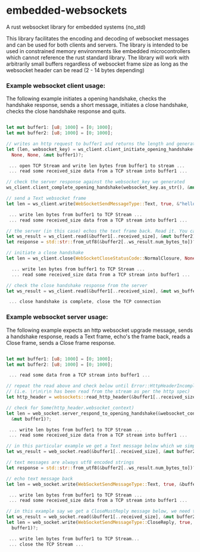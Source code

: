# embedded-websockets
A rust websocket library for embedded systems (no_std)

This library facilitates the encoding and decoding of websocket messages and can be used for both clients and servers. The library is intended to be used in constrained memory environments like embedded microcontrollers which cannot reference the rust standard library. The library will work with arbitrarily small buffers regardless of websocket frame size as long as the websocket header can be read (2 - 14 bytes depending)

### Example websocket client usage:
The following example initiates a opening handshake, checks the handshake response, sends a short message, initiates a close handshake, checks the close handshake response and quits.

```rust

let mut buffer1: [u8; 1000] = [0; 1000];
let mut buffer2: [u8; 1000] = [0; 1000];

// writes an http request to buffer1 and returns the length and generated websocket_key
let (len, websocket_key) = ws_client.client_initiate_opening_handshake("/chat", "localhost", "1337", 
  None, None, &mut buffer1)?;

 ... open TCP Stream and write len bytes from buffer1 to stream ...
 ... read some received_size data from a TCP stream into buffer1 ...

// check the server response against the websocket_key we generated
ws_client.client_complete_opening_handshake(websocket_key.as_str(), &mut buffer1[..received_size])?;

// send a Text websocket frame
let len = ws_client.write(WebSocketSendMessageType::Text, true, &"hello".as_bytes(), &mut buffer1)?;

 ... write len bytes from buffer1 to TCP Stream ...
 ... read some received_size data from a TCP stream into buffer1 ...

// the server (in this case) echos the text frame back. Read it. You can check the ws_result for frame type
let ws_result = ws_client.read(&buffer1[..received_size], &mut buffer2)?;
let response = std::str::from_utf8(&buffer2[..ws_result.num_bytes_to])?;

// initiate a close handshake
let len = ws_client.close(WebSocketCloseStatusCode::NormalClosure, None, &mut buffer1)?;

  ... write len bytes from buffer1 to TCP Stream ...
  ... read some received_size data from a TCP stream into buffer1 ...

// check the close handshake response from the server
let ws_result = ws_client.read(&buffer1[..received_size], &mut ws_buffer2)?;

 ... close handshake is complete, close the TCP connection
```

### Example websocket server usage:
The following example expects an http websocket upgrade message, sends a handshake response, reads a Text frame, echo's the frame back, reads a Close frame, sends a Close frame response.

```rust

let mut buffer1: [u8; 1000] = [0; 1000];
let mut buffer2: [u8; 1000] = [0; 1000];

 ... read some data from a TCP stream into buffer1 ...

// repeat the read above and check below until Error::HttpHeaderIncomplete is no longer returned 
// (i.e. \r\n\r\n has been read from the stream as per the http spec) 
let http_header = websockets::read_http_header(&buffer1[..received_size])?;

// check for Some(http_header.websocket_context)
let len = web_socket.server_respond_to_opening_handshake(&websocket_context.sec_websocket_key, None, 
  &mut buffer1)?;

 ... write len bytes from buffer1 to TCP Stream ...
 ... read some received_size data from a TCP stream into buffer1 ...

// in this particular example we get a Text message below which we simply want to echo back
let ws_result = web_socket.read(&buffer1[..received_size], &mut buffer2)?;

// text messages are always utf8 encoded strings
let response = std::str::from_utf8(&buffer2[..ws_result.num_bytes_to])?; // log this

// echo text message back
let len = web_socket.write(WebSocketSendMessageType::Text, true, &buffer2[..ws_result.num_bytes_to], buffer1)?;

 ... write len bytes from buffer1 to TCP Stream ...
 ... read some received_size data from a TCP stream into buffer1 ...

// in this example say we get a CloseMustReply message below, we need to respond to complete the close handshake 
let ws_result = web_socket.read(&buffer1[..received_size], &mut buffer2)?;
let len = web_socket.write(WebSocketSendMessageType::CloseReply, true, &buffer2[..ws_result.num_bytes_to], 
  buffer1)?;

 ... write len bytes from buffer1 to TCP Stream...
 ... close the TCP Stream ...
```
